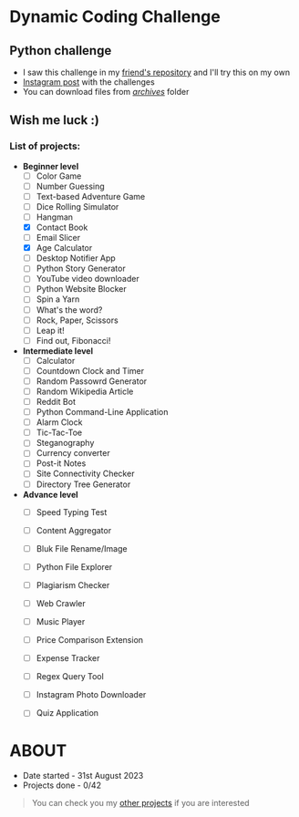 # Dynamic Coding Challenge
## Python challenge  
- I saw this challenge in my [friend's repository](https://github.com/yungcypo/dynamic_coding_challenge) and I'll try this on my own 
- [Instagram post](https://www.instagram.com/p/Cagfz6WlEMZ/) with the challenges  
- You can download files from [*archives*](/archives) folder  
## Wish me luck :)  

### List of projects: 
- **Beginner level**
  - [ ] Color Game
  - [ ] Number Guessing
  - [ ] Text-based Adventure Game
  - [ ] Dice Rolling Simulator
  - [ ] Hangman
  - [x] Contact Book
  - [ ] Email Slicer
  - [x] Age Calculator
  - [ ] Desktop Notifier App
  - [ ] Python Story Generator
  - [ ] YouTube video downloader
  - [ ] Python Website Blocker
  - [ ] Spin a Yarn
  - [ ] What's the word?
  - [ ] Rock, Paper, Scissors
  - [ ] Leap it!
  - [ ] Find out, Fibonacci!  

- **Intermediate level**
  - [ ] Calculator  
  - [ ] Countdown Clock and Timer
  - [ ] Random Passowrd Generator
  - [ ] Random Wikipedia Article
  - [ ] Reddit Bot
  - [ ] Python Command-Line Application
  - [ ] Alarm Clock
  - [ ] Tic-Tac-Toe
  - [ ] Steganography
  - [ ] Currency converter
  - [ ] Post-it Notes
  - [ ] Site Connectivity Checker
  - [ ] Directory Tree Generator  

- **Advance level**
  - [ ] Speed Typing Test
  - [ ] Content Aggregator
  - [ ] Bluk File Rename/Image
  - [ ] Python File Explorer  
  - [ ] Plagiarism Checker
  - [ ] Web Crawler
  - [ ] Music Player
  - [ ] Price Comparison Extension
  - [ ] Expense Tracker
  - [ ] Regex Query Tool
  - [ ] Instagram Photo Downloader
  - [ ] Quiz Application


# ABOUT 
- Date started - 31st August 2023  
- Projects done - 0/42

> You can check you my [other projects](https://github.com/ZekoSNB?tab=repositories) if you are interested
